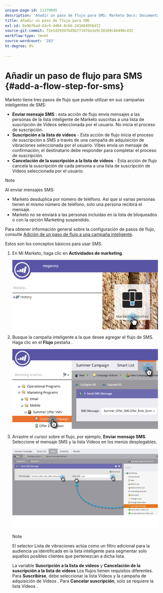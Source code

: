 ```yaml
---
unique-page-id: 11379045
description: 'Añadir un paso de flujo para SMS: Marketo Docs: Documentación del producto'
title: Añadir un paso de flujo para SMS
exl-id: 8e96f6ad-43c9-4d64-8cb6-241664956d72
source-git-commit: 72e1d29347bd5b77107da1e9c30169cb6490c432
workflow-type: tm+mt
source-wordcount: '283'
ht-degree: 0%

---
```


# Añadir un paso de flujo para SMS {#add-a-flow-step-for-sms}

Marketo tiene tres pasos de flujo que puede utilizar en sus campañas inteligentes de SMS:

* **Enviar mensaje SMS** : esta acción de flujo envía mensajes a las personas de la lista inteligente de Marketo suscritas a una lista de suscripción de Vídeos seleccionada por el usuario. No inicia el proceso de suscripción.
* **Suscripción a la lista de vídeos** - Esta acción de flujo inicia el proceso de suscripción a SMS a través de una campaña de adquisición de vibraciones seleccionada por el usuario. Vibes envía un mensaje de confirmación; el destinatario debe responder para completar el proceso de suscripción.
* **Cancelación de la suscripción a la lista de vídeos** - Esta acción de flujo cancela la suscripción de cada persona a una lista de suscripción de Vídeos seleccionada por el usuario.

>[!NOTE]
>
>Al enviar mensajes SMS:
>
>* Marketo desduplica por número de teléfono. Así que si varias personas tienen el mismo número de teléfono, solo una persona recibirá el mensaje.
>* Marketo no se enviará a las personas incluidas en la lista de bloqueados o con la opción Marketing suspendido.


Para obtener información general sobre la configuración de pasos de flujo, consulte [Adición de un paso de flujo a una campaña inteligente](/help/marketo/product-docs/core-marketo-concepts/smart-campaigns/flow-actions/add-a-flow-step-to-a-smart-campaign.md).

Estos son los conceptos básicos para usar SMS.

1. En Mi Marketo, haga clic en **Actividades de marketing**.

   ![](assets/image2016-7-28-11-3a41-3a17.png)

1. Busque la campaña inteligente a la que desee agregar el flujo de SMS. Haga clic en el **Flujo** pestaña .

   ![](assets/image2016-7-28-11-3a43-3a41.png)

1. Arrastre el cursor sobre el flujo, por ejemplo, **Enviar mensaje SMS**. Seleccione el mensaje SMS y la lista Vídeos en los menús desplegables.

   ![](assets/send-sms-message-hands.jpg)

   >[!NOTE]
   >
   >El selector Lista de vibraciones actúa como un filtro adicional para la audiencia ya identificada en la lista inteligente para segmentar solo aquellos posibles clientes que pertenezcan a dicha lista.
   >
   >La variable **Suscripción a la lista de vídeos** y **Cancelación de la suscripción a la lista de vídeos** Los flujos tienen requisitos diferentes. Para **Suscribirse**, debe seleccionar la lista Vídeos y la campaña de adquisición de Vídeos . Para **Cancelar suscripción**, solo se requiere la lista Vídeos .
